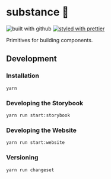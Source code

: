 # substance 🧬

![built with github](https://github.com/jameslnewell/substance/workflows/main/badge.svg)
[![styled with prettier](https://img.shields.io/badge/styled_with-prettier-ff69b4.svg)](https://github.com/prettier/prettier)

Primitives for building components.

## Development

### Installation

```
yarn
```

### Developing the Storybook

```
yarn run start:storybook
```

### Developing the Website

```
yarn run start:website
```

### Versioning

```
yarn run changeset
```

